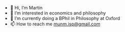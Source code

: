 - 👋 Hi, I’m Martin
- 👀 I’m interested in economics and philosophy
- 🌱 I’m currently doing a BPhil in Philosophy at Oxford
- 📫 How to reach me munm.isp@gmail.com

<!---
mm4958/mm4958 is a ✨ special ✨ repository because its `README.md` (this file) appears on your GitHub profile.
You can click the Preview link to take a look at your changes.
--->
